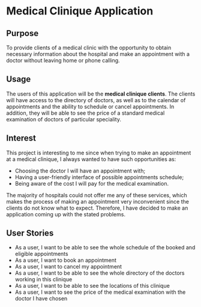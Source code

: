 # Medical Clinique Application

## Purpose 

To provide clients of a medical clinic with the opportunity to obtain necessary information about the hospital and 
make an appointment  with a doctor without leaving home or phone calling.

## Usage

The users of this application will be the **medical clinique clients**. The clients will have access to the directory 
of doctors, as well as to the calendar of appointments and the ability to schedule or cancel appointments. In addition,
they will be able to see the price of a standard medical examination of doctors of particular speciality.


## Interest

This project is interesting to me since when trying to make an appointment at a medical clinique, I always wanted to 
have such opportunities as:

- Choosing the doctor I will have an appointment with;
- Having a user-friendly interface of possible appointments schedule;
- Being aware of the cost I will pay for the medical examination.

The majority of hospitals could not offer me any of these services, which makes the process of making an appointment 
very inconvenient since the clients do not know what to expect. Therefore, I have decided to make an application coming 
up with the stated problems.

## User Stories

- As a user, I want to be able to see the whole schedule of the booked and eligible appointments
- As a user, I want to book an appointment
- As a user, I want to cancel my appointment
- As a user, I want to be able to see the whole directory of the doctors working in this clinique
- As a user, I want to be able to see the locations of this clinique
- As a user, I want to see the price of the medical examination with the doctor I have chosen
